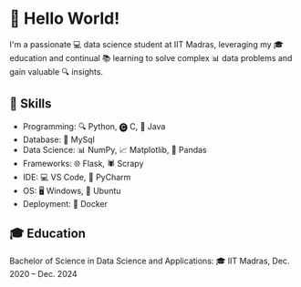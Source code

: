 # 👋 Hello World!

I'm a passionate 💻 data science student at IIT Madras, leveraging my 🎓 education and continual 📚 learning to solve complex 📊 data problems and gain valuable 🔍 insights.


## 🌟 Skills

- Programming: 🔍 Python, 🅒 C, 🐍 Java
- Database: 💾 MySql
- Data Science: 📊 NumPy, 📈 Matplotlib, 🐼 Pandas
- Frameworks: 🌐 Flask, 🕷️ Scrapy
- IDE: 💻 VS Code, 🐍 PyCharm
- OS: 🖥️ Windows, 🐧 Ubuntu
- Deployment: 🐳 Docker


## 🎓 Education

Bachelor of Science in Data Science and Applications: 🎓 IIT Madras, Dec. 2020 – Dec. 2024

